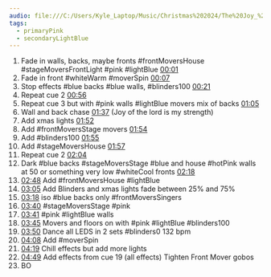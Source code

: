 ```yaml
---
audio: file:///C:/Users/Kyle_Laptop/Music/Christmas%202024/The%20Joy_%20Joy%20To%20The%20World-B.mp3
tags:
  - primaryPink
  - secondaryLightBlue
---
```


1. Fade in walls, backs, maybe fronts #frontMoversHouse #stageMoversFrontLight #pink #lightBlue  [00:01](file:///C:/Users/Kyle_Laptop/Music/Christmas%202024/The%20Joy_%20Joy%20To%20The%20World-B.mp3#t=1.67) 
2. Fade in front #whiteWarm  #moverSpin [00:07](file:///C:/Users/Kyle_Laptop/Music/Christmas%202024/The%20Joy_%20Joy%20To%20The%20World-B.mp3#t=7.13) 
3. Stop effects #blue  backs #blue walls, #blinders100 [00:21](file:///C:/Users/Kyle_Laptop/Music/Christmas%202024/The%20Joy_%20Joy%20To%20The%20World-B.mp3#t=21.00) 
4. Repeat cue 2 [00:56](file:///C:/Users/Kyle_Laptop/Music/Christmas%202024/The%20Joy_%20Joy%20To%20The%20World-B.mp3#t=56.49) 
5. Repeat cue 3 but with #pink  walls #lightBlue movers mix of backs [01:05](file:///C:/Users/Kyle_Laptop/Music/Christmas%202024/The%20Joy_%20Joy%20To%20The%20World-B.mp3#t=01:05.31) 
6. Wall and back chase [01:37](file:///C:/Users/Kyle_Laptop/Music/Christmas%202024/The%20Joy_%20Joy%20To%20The%20World-B.mp3#t=01:37.84) (Joy of the lord is my strength)
7. Add xmas lights [01:52](file:///C:/Users/Kyle_Laptop/Music/Christmas%202024/The%20Joy_%20Joy%20To%20The%20World-B.mp3#t=01:52.80) 
8. Add #frontMoversStage  movers [01:54](file:///C:/Users/Kyle_Laptop/Music/Christmas%202024/The%20Joy_%20Joy%20To%20The%20World-B.mp3#t=01:54.50) 
9. Add #blinders100 [01:55](file:///C:/Users/Kyle_Laptop/Music/Christmas%202024/The%20Joy_%20Joy%20To%20The%20World-B.mp3#t=01:55.93) 
10. Add #stageMoversHouse [01:57](file:///C:/Users/Kyle_Laptop/Music/Christmas%202024/The%20Joy_%20Joy%20To%20The%20World-B.mp3#t=01:57.75) 
11. Repeat cue 2 [02:04](file:///C:/Users/Kyle_Laptop/Music/Christmas%202024/The%20Joy_%20Joy%20To%20The%20World-B.mp3#t=02:04.88) 
12. Dark #blue backs #stageMoversStage #blue  and house #hotPink walls at 50 or something very low #whiteCool fronts [02:18](file:///C:/Users/Kyle_Laptop/Music/Christmas%202024/The%20Joy_%20Joy%20To%20The%20World-B.mp3#t=02:18.00) 
13. [02:48](file:///C:/Users/Kyle_Laptop/Music/Christmas%202024/The%20Joy_%20Joy%20To%20The%20World-B.mp3#t=02:48.77) Add #frontMoversHouse #lightBlue 
14. [03:05](file:///C:/Users/Kyle_Laptop/Music/Christmas%202024/The%20Joy_%20Joy%20To%20The%20World-B.mp3#t=03:05.86) Add Blinders and xmas lights fade between 25% and 75%
15. [03:18](file:///C:/Users/Kyle_Laptop/Music/Christmas%202024/The%20Joy_%20Joy%20To%20The%20World-B.mp3#t=03:18.36) iso #blue backs only #frontMoversSingers 
16. [03:40](file:///C:/Users/Kyle_Laptop/Music/Christmas%202024/The%20Joy_%20Joy%20To%20The%20World-B.mp3#t=03:40.92) #stageMoversStage #pink 
17. [03:41](file:///C:/Users/Kyle_Laptop/Music/Christmas%202024/The%20Joy_%20Joy%20To%20The%20World-B.mp3#t=03:41.68)  #pink #lightBlue walls
18. [03:45](file:///C:/Users/Kyle_Laptop/Music/Christmas%202024/The%20Joy_%20Joy%20To%20The%20World-B.mp3#t=03:45.19) Movers and floors on with #pink #lightBlue  #blinders100
19. [03:50](file:///C:/Users/Kyle_Laptop/Music/Christmas%202024/The%20Joy_%20Joy%20To%20The%20World-B.mp3#t=03:50.73) Dance all LEDS in 2 sets #blinders0 132 bpm
20. [04:08](file:///C:/Users/Kyle_Laptop/Music/Christmas%202024/The%20Joy_%20Joy%20To%20The%20World-B.mp3#t=04:08.97) Add #moverSpin
21. [04:19](file:///C:/Users/Kyle_Laptop/Music/Christmas%202024/The%20Joy_%20Joy%20To%20The%20World-B.mp3#t=04:19.82) Chill effects but add more lights 
22. [04:49](file:///C:/Users/Kyle_Laptop/Music/Christmas%202024/The%20Joy_%20Joy%20To%20The%20World-B.mp3#t=04:49.07) Add effects from cue 19 (all effects) Tighten Front Mover gobos
25. BO